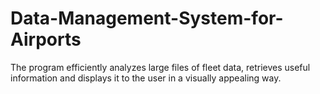 # Data-Management-System-for-Airports
The program efficiently analyzes large files of fleet data, retrieves useful information and displays it to the user in a visually appealing way. 
